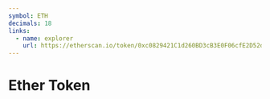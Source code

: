 ```yaml
---
symbol: ETH
decimals: 18
links:
  - name: explorer
    url: https://etherscan.io/token/0xc0829421C1d260BD3cB3E0F06cfE2D52db2cE315
---
```


# Ether Token
